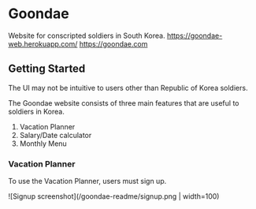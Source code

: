 # Goondae
Website for conscripted soldiers in South Korea. 
https://goondae-web.herokuapp.com/ 
https://goondae.com

## Getting Started

The UI may not be intuitive to users other than Republic of Korea soldiers.

The Goondae website consists of three main features that are useful to soldiers in Korea.
1. Vacation Planner
2. Salary/Date calculator
3. Monthly Menu

### Vacation Planner

To use the Vacation Planner, users must sign up.

![Signup screenshot](/goondae-readme/signup.png | width=100)


